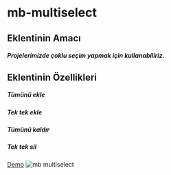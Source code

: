 # mb-multiselect
## Eklentinin Amacı
##### Projelerimizde çoklu seçim yapmak için kullanabiliriz.
## Eklentinin Özellikleri
##### Tümünü ekle
##### Tek tek ekle
##### Tümünü kaldır
##### Tek tek sil
[Demo](https://musabalki.github.io/mb-multiselect/)
![mb multiselect](https://musabalki.com/mb.png)
